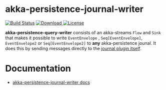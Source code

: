 # akka-persistence-journal-writer

[![Build Status](https://travis-ci.org/dnvriend/akka-persistence-jounal-writer.svg?branch=master)](https://travis-ci.org/dnvriend/akka-persistence-jounal-writer)
[ ![Download](https://api.bintray.com/packages/dnvriend/maven/akka-persistence-journal-writer/images/download.svg) ](https://bintray.com/dnvriend/maven/akka-persistence-journal-writer/_latestVersion)
[![License](http://img.shields.io/:license-Apache%202-red.svg)](http://www.apache.org/licenses/LICENSE-2.0.txt)

__akka-persistence-query-writer__ consists of an akka-streams `Flow` and `Sink` that makes it possible to write
`EventEnvelope` , `Seq[EventEnvelope]`, `EventEnvelope2` or `Seq[EventEnvelope2]` to __any__ akka-persistence jounal.
It does this by sending messages directly to the [journal plugin itself](http://doc.akka.io/api/akka/2.4/#akka.persistence.journal.japi.AsyncWriteJournal).

# Documentation
- [akka-persistence-journal-writer docs](https://dnvriend.github.io/akka-persistence/index.html)